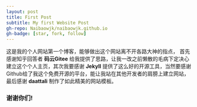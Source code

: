 ```yaml
---
layout: post
title: First Post
subtitle: My first Website Post
gh-repo: Naibaowjk/naibaowjk.github.io
gh-badge: [star, fork, follow]
---
```




这是我的个人网站第一个博客，能够做出这个网站离不开各路大神的指点，  首先感谢知乎回答者 **码云Gitee** 给我提供了思路，让我一改之前懒散的毛病下定决心建立这个个人主页，其次我要感谢 **Jekyll** 提供了这么好的开源工具，当然要感谢Github给了我这个免费开源的平台，能让我站在其他开发者的肩膀上建立网站，最后感谢 **daattali** 制作了如此精美的网站模板。











### 谢谢你们!